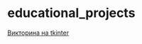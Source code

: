 # educational_projects



[Викторина на tkinter](https://github.com/monaxovdulov/quize_tk/blob/main/main.py "Средний уровень")
